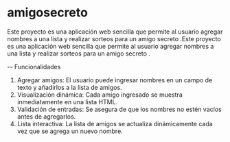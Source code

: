 # amigosecreto 
Este proyecto es una aplicación web sencilla que permite al usuario agregar nombres a una lista y realizar sorteos para un amigo secreto .Este proyecto es una aplicación web sencilla que permite al usuario agregar nombres a una lista y realizar sorteos para un amigo secreto .

-- Funcionalidades
1.	Agregar amigos: El usuario puede ingresar nombres en un campo de texto y añadirlos a la lista de amigos.
2.	Visualización dinámica: Cada amigo ingresado se muestra inmediatamente en una lista HTML.
3.	Validación de entradas: Se asegura de que los nombres no estén vacíos antes de agregarlos.
4.	Lista interactiva: La lista de amigos se actualiza dinámicamente cada vez que se agrega un nuevo nombre.
